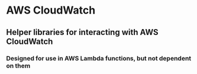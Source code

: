 # AWS CloudWatch

## Helper libraries for interacting with AWS CloudWatch

### Designed for use in AWS Lambda functions, but not dependent on them
